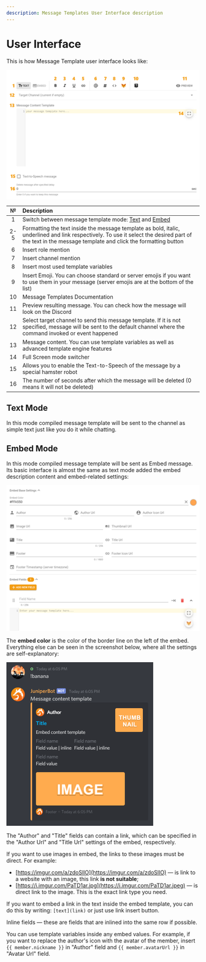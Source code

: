 ```yaml
---
description: Message Templates User Interface description
---
```


# User Interface

This is how Message Template user interface looks like:

![Message Template User Interface](../../.gitbook/assets/message-template-en.png)

| № | Description |
| :---: | :--- |
| 1 | Switch between message template mode: [Text](ui.md#text-mode) and [Embed](ui.md#embed-mode) |
| 2-5 | Formatting the text inside the message template as bold, italic, underlined and link respectively. To use it select the desired part of the text in the message template and click the formatting button |
| 6 | Insert role mention |
| 7 | Insert channel mention |
| 8 | Insert most used template variables |
| 9 | Insert Emoji. You can choose standard or server emojis if you want to use them in your message \(server emojis are at the bottom of the list\) |
| 10 | Message Templates Documentation |
| 11 | Preview resulting message. You can check how the message will look on the Discord |
| 12 | Select target channel to send this message template. If it is not specified, message will be sent to the default channel where the command invoked or event happened |
| 13 | Message content. You can use template variables as well as advanced template engine features |
| 14 | Full Screen mode switcher |
| 15 | Allows you to enable the Text-to-Speech of the message by a special hamster robot |
| 16 | The number of seconds after which the message will be deleted \(0 means it will not be deleted\) |

## Text Mode <a id="text-mode"></a>

In this mode compiled message template will be sent to the channel as simple text just like you do it while chatting.

## Embed Mode <a id="embed-mode"></a>

In this mode compiled message template will be sent as Embed message. Its basic interface is almost the same as text mode added the embed description content and embed-related settings:

![Embed Settings Interface](../../.gitbook/assets/embed_en.png)

The **embed color** is the color of the border line on the left of the embed. Everything else can be seen in the screenshot below, where all the settings are self-explanatory:

![Embed message example](../../.gitbook/assets/image%20%2810%29.png)

The "Author" and "Title" fields can contain a link, which can be specified in the "Author Url" and "Title Url" settings of the embed, respectively.

If you want to use images in embed, the links to these images must be direct. For example:

* [https://imgur.com/a/zdoSlIO](https://imgur.com/a/zdoSlIO) — is link to a website with an image, this link **is not suitable**;
* [https://i.imgur.com/PaTD1ar.jpg](https://i.imgur.com/PaTD1ar.jpeg) — is direct link to the image. This is the exact link type you need.

If you want to embed a link in the text inside the embed template, you can do this by writing: `[text](link)` or just use link insert button.

Inline fields — these are fields that are inlined into the same row if possible.

You can use template variables inside any embed values. For example, if you want to replace the author's icon with the avatar of the member, insert `{{ member.nickname }}` in "Author" field and `{{ member.avatarUrl }}` in "Avatar Url" field.

